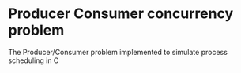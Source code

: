 # Producer Consumer concurrency problem

The Producer/Consumer problem implemented to simulate process scheduling in C
